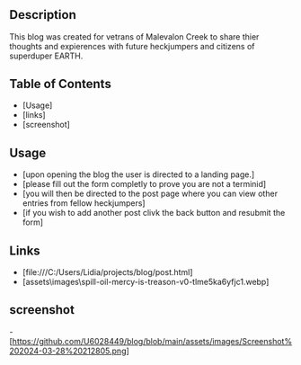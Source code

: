 # <Prework Studyguide Webpage>

## Description

This blog was created for vetrans of Malevalon Creek to share thier thoughts and expierences with future heckjumpers and citizens of superduper EARTH.

## Table of Contents 
- [Usage]
- [links]
- [screenshot]

## Usage

- [upon opening the blog the user is directed to a landing page.]
- [please fill out the form completly to prove you are not a terminid]
- [you will then be directed to the post page where you can view other entries from fellow heckjumpers]
- [if you wish to add another post clivk the back button and resubmit the form]

## Links
- [file:///C:/Users/Lidia/projects/blog/post.html]
- [assets\images\spill-oil-mercy-is-treason-v0-tlme5ka6yfjc1.webp]


## screenshot

-[https://github.com/U6028449/blog/blob/main/assets/images/Screenshot%202024-03-28%20212805.png]
